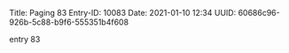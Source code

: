 Title: Paging 83
Entry-ID: 10083
Date: 2021-01-10 12:34
UUID: 60686c96-926b-5c88-b9f6-555351b4f608

entry 83
